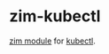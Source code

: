 # zim-kubectl

[zim module](https://github.com/zimfw/zimfw) for [kubectl](https://kubernetes.io/docs/reference/kubectl/kubectl/).
